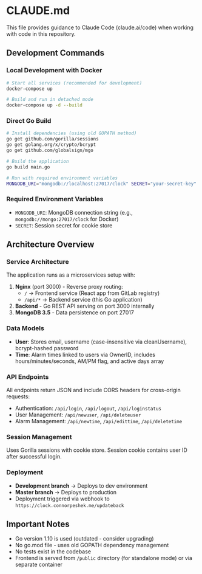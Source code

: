 # CLAUDE.md

This file provides guidance to Claude Code (claude.ai/code) when working with code in this repository.

## Development Commands

### Local Development with Docker
```bash
# Start all services (recommended for development)
docker-compose up

# Build and run in detached mode
docker-compose up -d --build
```

### Direct Go Build
```bash
# Install dependencies (using old GOPATH method)
go get github.com/gorilla/sessions
go get golang.org/x/crypto/bcrypt
go get github.com/globalsign/mgo

# Build the application
go build main.go

# Run with required environment variables
MONGODB_URI="mongodb://localhost:27017/clock" SECRET="your-secret-key" ./main
```

### Required Environment Variables
- `MONGODB_URI`: MongoDB connection string (e.g., `mongodb://mongo:27017/clock` for Docker)
- `SECRET`: Session secret for cookie store

## Architecture Overview

### Service Architecture
The application runs as a microservices setup with:
1. **Nginx** (port 3000) - Reverse proxy routing:
   - `/` → Frontend service (React app from GitLab registry)
   - `/api/*` → Backend service (this Go application)
2. **Backend** - Go REST API serving on port 3000 internally
3. **MongoDB 3.5** - Data persistence on port 27017

### Data Models
- **User**: Stores email, username (case-insensitive via cleanUsername), bcrypt-hashed password
- **Time**: Alarm times linked to users via OwnerID, includes hours/minutes/seconds, AM/PM flag, and active days array

### API Endpoints
All endpoints return JSON and include CORS headers for cross-origin requests:
- Authentication: `/api/login`, `/api/logout`, `/api/loginstatus`
- User Management: `/api/newuser`, `/api/deleteuser`
- Alarm Management: `/api/newtime`, `/api/edittime`, `/api/deletetime`

### Session Management
Uses Gorilla sessions with cookie store. Session cookie contains user ID after successful login.

### Deployment
- **Development branch** → Deploys to dev environment
- **Master branch** → Deploys to production
- Deployment triggered via webhook to `https://clock.connorpeshek.me/updateback`

## Important Notes
- Go version 1.10 is used (outdated - consider upgrading)
- No go.mod file - uses old GOPATH dependency management
- No tests exist in the codebase
- Frontend is served from `/public` directory (for standalone mode) or via separate container